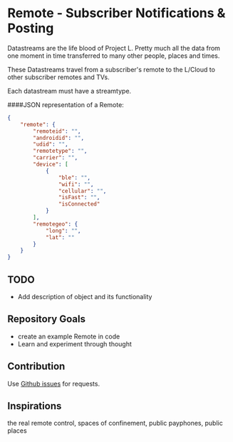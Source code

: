 Remote - Subscriber Notifications & Posting
======

Datastreams are the life blood of Project L.
Pretty much all the data from one moment in time transferred to many other people, places and times.

These Datastreams travel from a subscriber's remote to the L/Cloud to other subscriber remotes and TVs.

Each datastream must have a streamtype.


####JSON representation of a Remote:

```json
{
    "remote": {
        "remoteid": "",
        "androidid": "",
        "udid": "",
        "remotetype": "",
        "carrier": "",
        "device": [
            {
                "ble": "",
                "wifi": "",
                "cellular": "",
                "isFast": "",
                "isConnected"
            }
        ],
        "remotegeo": {
            "long": "",
            "lat": ""
        }
    }
}
```

TODO
------------
* Add description of object and its functionality


Repository Goals
------------
* create an example Remote in code
* Learn and experiment through thought


Contribution
------------

Use [Github issues](https://github.com/projectL/Remote/issues) for requests.


Inspirations
------------
the real remote control, spaces of confinement, public payphones, public places

